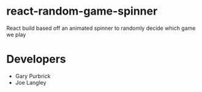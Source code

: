 # react-random-game-spinner

React build based off an animated spinner to randomly decide which game we play

# Developers

* Gary Purbrick
* Joe Langley
